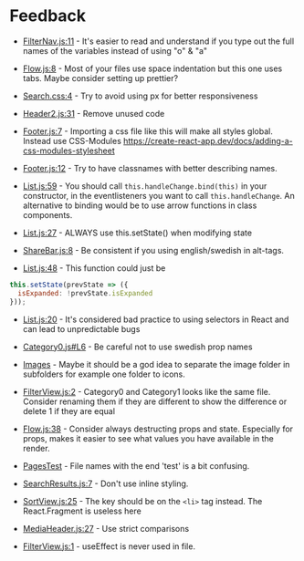 # Feedback

- [FilterNav.js:11](https://github.com/freddan88/k-play/blob/master/src/components/Flow/modules/FilterNav.js#L11) - It's easier to read and understand if you type out the full names of the variables instead of using "o" & "a"

- [Flow.js:8](https://github.com/freddan88/k-play/blob/master/src/components/Flow/Flow.js#L8) - Most of your files use space indentation but this one uses tabs. Maybe consider setting up prettier?

- [Search.css:4](https://github.com/freddan88/k-play/blob/master/src/components/SearchField/Search.css#L4) - Try to avoid using px for better responsiveness

- [Header2.js:31](https://github.com/freddan88/k-play/blob/master/src/components/Header/Header2.js#L31) - Remove unused code

- [Footer.js:7](https://github.com/freddan88/k-play/blob/master/src/components/Footer/Footer.js#L7) - Importing a css file like this will make all styles global. Instead use CSS-Modules https://create-react-app.dev/docs/adding-a-css-modules-stylesheet

- [Footer.js:12](https://github.com/freddan88/k-play/blob/master/src/components/Footer/Footer.js#L12) - Try to have classnames with better describing names.

- [List.js:59](https://github.com/freddan88/k-play/blob/master/src/components/SearchField/List.js#L59) - You should call `this.handleChange.bind(this)` in your constructor, in the eventlisteners you want to call `this.handleChange`. An alternative to binding would be to use arrow functions in class components.

- [List.js:27](https://github.com/freddan88/k-play/blob/master/src/components/SearchField/List.js#L27) - ALWAYS use this.setState() when modifying state

- [ShareBar.js:8](https://github.com/freddan88/k-play/blob/master/src/components/PlayPage/modules/ShareBar.js#L8) - Be consistent if you using english/swedish in alt-tags.

- [List.js:48](https://github.com/freddan88/k-play/blob/master/src/components/SearchField/List.js#L48) - This function could just be 
```js
this.setState(prevState => ({
  isExpanded: !prevState.isExpanded
}));
```

- [List.js:20](https://github.com/freddan88/k-play/blob/master/src/components/SearchField/List.js#L20) - It's considered bad practice to using selectors in React and can lead to unpredictable bugs

- [Category0.js#L6](https://github.com/freddan88/k-play/blob/master/src/components/Overlay/modules/FilterView_dropdowns/Category0.js#L6) - Be careful not to use swedish prop names

- [Images](https://github.com/freddan88/k-play/tree/master/src/Images) - Maybe it should be a god idea to separate the image folder in subfolders for example one folder to icons.

- [FilterView.js:2](https://github.com/freddan88/k-play/blob/master/src/components/Overlay/modules/FilterView.js#L2) - Category0 and Category1 looks like the same file. Consider renaming them if they are different to show the difference or delete 1 if they are equal

- [Flow.js:38](https://github.com/freddan88/k-play/blob/master/src/components/Flow/Flow.js#L38) - Consider always destructing props and state. Especially for props, makes it easier to see what values you have available in the render.

- [PagesTest](https://github.com/freddan88/k-play/tree/master/src/PagesTest) - File names with the end 'test' is a bit confusing.

- [SearchResults.js:7](https://github.com/freddan88/k-play/blob/master/src/components/Header/modules/SearchResults.js#L7) - Don't use inline styling.

- [SortView.js:25](https://github.com/freddan88/k-play/blob/master/src/components/Overlay/modules/SortView.js#L25) - The key should be on the `<li>` tag instead. The React.Fragment is useless here

- [MediaHeader.js:27](https://github.com/freddan88/k-play/blob/master/src/components/PlayPage/MediaHeader.js#27) - Use strict comparisons

- [FilterView.js:1](https://github.com/freddan88/k-play/blob/master/src/components/Overlay/modules/FilterView.js#L1) - useEffect is never used in file.
